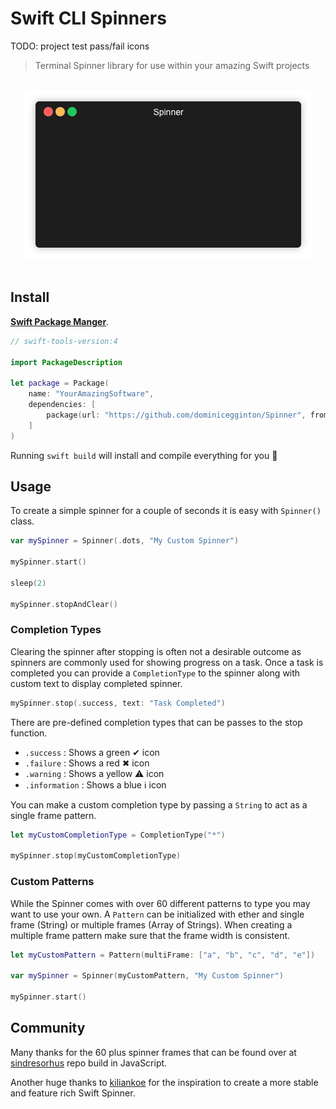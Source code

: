 # Swift CLI Spinners

TODO: project test pass/fail icons 

> Terminal Spinner library for use within your amazing Swift projects

<p align="center">
	<br>
	<img src="Assets/demo.gif">
	<br>
	<br>
</p>

## Install 

[**Swift Package Manger**](https://swift.org/package-manager/).

``` swift
// swift-tools-version:4

import PackageDescription

let package = Package(
    name: "YourAmazingSoftware",
    dependencies: [
        package(url: "https://github.com/dominicegginton/Spinner", from: "1.0.0")
    ]
)
```
Running `swift build` will install and compile everything for you 💪

## Usage
To create a simple spinner for a couple of seconds it is easy with `Spinner()` class. 

```swift
var mySpinner = Spinner(.dots, "My Custom Spinner")

mySpinner.start()

sleep(2)

mySpinner.stopAndClear()
```

### Completion Types
Clearing the spinner after stopping is often not a desirable outcome as spinners are commonly used for showing progress on a task. Once a task is completed you can provide a `CompletionType` to the spinner along with custom text to display completed spinner.

```swift
mySpinner.stop(.success, text: "Task Completed")
```

There are pre-defined completion types that can be passes to the stop function.

- `.success` : Shows a green ✔ icon
- `.failure` : Shows a red ✖ icon
- `.warning` : Shows a yellow ⚠ icon
- `.information` : Shows a blue ℹ icon

You can make a custom completion type by passing a `String` to act as a single frame pattern.
```swift
let myCustomCompletionType = CompletionType("*")

mySpinner.stop(myCustomCompletionType)
```

### Custom Patterns
While the Spinner comes with over 60 different patterns to type you may want to use your own. A `Pattern` can be initialized with ether and single frame (String) or multiple frames (Array of Strings). When creating a multiple frame pattern make sure that the frame width is consistent.

```swift
let myCustomPattern = Pattern(multiFrame: ["a", "b", "c", "d", "e"])

var mySpinner = Spinner(myCustomPattern, "My Custom Spinner")

mySpinner.start()
```

## Community

Many thanks for the 60 plus spinner frames that can be found over at [sindresorhus](https://github.com/sindresorhus/cli-spinners) repo build in JavaScript.

Another huge thanks to [kiliankoe](https://github.com/kiliankoe/CLISpinner) for the inspiration to create a more stable and feature rich Swift Spinner.